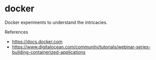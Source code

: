 # docker
Docker experiments to understand the intricacies.

References
+ https://docs.docker.com
+ https://www.digitalocean.com/community/tutorials/webinar-series-building-containerized-applications
